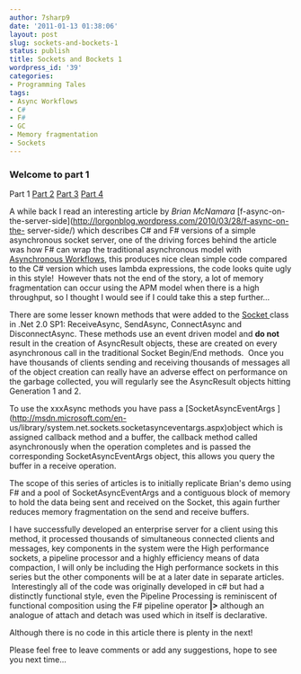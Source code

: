 ```yaml
---
author: 7sharp9
date: '2011-01-13 01:38:06'
layout: post
slug: sockets-and-bockets-1
status: publish
title: Sockets and Bockets 1
wordpress_id: '39'
categories:
- Programming Tales
tags:
- Async Workflows
- C#
- F#
- GC
- Memory fragmentation
- Sockets
---
```


### Welcome to part 1

Part 1 [Part 2](http://moiraesoftware.com/?p=68) [Part
3](http://moiraesoftware.com/?p=139) [Part
4](http://moiraesoftware.com/?p=180)

A while back I read an interesting article by _Brian McNamara_ [f-async-on-
the-server-side](http://lorgonblog.wordpress.com/2010/03/28/f-async-on-the-
server-side/) which describes C# and F# versions of a simple asynchronous
socket server, one of the driving forces behind the article was how F# can
wrap the traditional asynchronous model with [Asynchronous
Workflows](http://msdn.microsoft.com/en-us/library/dd233250.aspx), this
produces nice clean simple code compared to the C# version which uses lambda
expressions, the code looks quite ugly in this style!  However thats not the
end of the story, a lot of memory fragmentation can occur using the APM model
when there is a high throughput, so I thought I would see if I could take this
a step further...

There are some lesser known methods that were added to the [Socket
](http://msdn.microsoft.com/en-us/library/system.net.sockets.socket.aspx)class
in .Net 2.0 SP1: ReceiveAsync, SendAsync, ConnectAsync and DisconnectAsync.
These methods use an event driven model and **do not** result in the creation
of AsyncResult objects, these are created on every asynchronous call in the
traditional Socket Begin/End methods.  Once you have thousands of clients
sending and receiving thousands of messages all of the object creation can
really have an adverse effect on performance on the garbage collected, you
will regularly see the AsyncResult objects hitting Generation 1 and 2.

To use the xxxAsync methods you have pass a [SocketAsyncEventArgs
](http://msdn.microsoft.com/en-
us/library/system.net.sockets.socketasynceventargs.aspx)object which is
assigned callback method and a buffer, the callback method called
asynchronously when the operation completes and is passed the corresponding
SocketAsyncEventArgs object, this allows you query the buffer in a receive
operation.

The scope of this series of articles is to initially replicate Brian's demo
using F# and a pool of SocketAsyncEventArgs and a contiguous block of memory
to hold the data being sent and received on the Socket, this again further
reduces memory fragmentation on the send and receive buffers.

I have successfully developed an enterprise server for a client using this
method, it processed thousands of simultaneous connected clients and messages,
key components in the system were the High performance sockets, a pipeline
processor and a highly efficiency means of data compaction, I will only be
including the High performance sockets in this series but the other components
will be at a later date in separate articles.  Interestingly all of the code
was originally developed in c# but had a distinctly functional style, even the
Pipeline Processing is reminiscent of functional composition using the F#
pipeline operator **|>** although an analogue of attach and detach was used
which in itself is declarative.

Although there is no code in this article there is plenty in the next!

Please feel free to leave comments or add any suggestions, hope to see you
next time...

